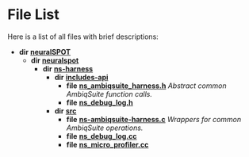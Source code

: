 
# File List

Here is a list of all files with brief descriptions:


* **dir** [**neuralSPOT**](dir_75594cce7c7773aa3cb253214bf56510.md)     
    * **dir** [**neuralspot**](dir_b737d82f35ec218ac5a7ef4105db9c0e.md)     
        * **dir** [**ns-harness**](dir_e0d7b3aff6df2cba2f05a768a095730e.md)     
            * **dir** [**includes-api**](dir_5a7ca3359baeaf8be53d9a3d1e900244.md)     
                * **file** [**ns\_ambiqsuite\_harness.h**](ns__ambiqsuite__harness_8h.md) _Abstract common AmbiqSuite function calls._     
                * **file** [**ns\_debug\_log.h**](ns__debug__log_8h.md)     
            * **dir** [**src**](dir_8df671c8e5b7eec7f2ec532421bc80bd.md)     
                * **file** [**ns-ambiqsuite-harness.c**](ns-ambiqsuite-harness_8c.md) _Wrappers for common AmbiqSuite operations._     
                * **file** [**ns\_debug\_log.cc**](ns__debug__log_8cc.md)     
                * **file** [**ns\_micro\_profiler.cc**](ns__micro__profiler_8cc.md) 

